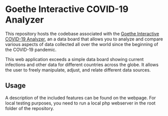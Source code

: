 # Goethe Interactive COVID-19 Analyzer

This repository hosts the codebase associated with the [Goethe Interactive COVID-19 Analyzer](https://itp.uni-frankfurt.de/covid-19/),
an a data board that allows you to analyze and compare various aspects of data collected all over the world since the beginning of the COVID-19 pandemic.

This web application exceeds a simple data board showing current infections and other data for different countries across the globe.
It allows the user to freely manipulate, adjust, and relate different data sources.

## Usage

A description of the included features can be found on the webpage. For local testing purposes,
you need to run a local php webserver in the root folder of the repository.
